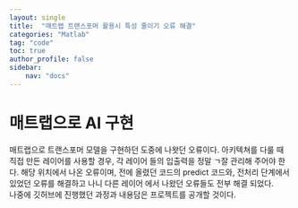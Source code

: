 ```yaml
---
layout: single
title:  "매트랩 트랜스포머 활용시 특성 줄이기 오류 해결"
categories: "Matlab"
tag: "code"
toc: true
author_profile: false
sidebar:
    nav: "docs"
---
```


# 매트랩으로 AI 구현
매트랩으로 트랜스포머 모델을 구현하던 도중에 나왓던 오류이다.
아키텍쳐를 다룰 때 직접 만든 레이어를 사용할 경우, 각 레이어 들의 입출력을 정말 ㄱ잘 관리해 주어야 한다.
해당 위치에서 나온 오류이며, 전에 올렸던 코드의 predict 코드와, 전처리 단계에서 있었던 오류를 해결하고 나니 다른 레이어 에서 나왔던 오류들도 전부 해결 되었다.  
나중에 깃허브에 진행했던 과정과 내용담은 프로젝트를 공개할 것이다.  
 